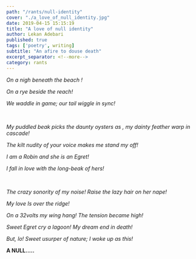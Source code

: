 ```yaml
---
path: "/rants/null-identity"
cover: "./a_love_of_null_identity.jpg"
date: 2019-04-15 15:15:19
title: "A love of null identity"
author: Lekan Adebari
published: true
tags: ['poetry', writing]
subtitle: "An afire to douse death"
excerpt_separator: <!--more-->
category: rants
---
```


*On a nigh beneath the beach !*

*On a rye beside the reach!*

*We waddle in game; our tail wiggle in sync!*
<!--more-->
<br>

*My puddled beak picks the daunty oysters as , my dainty feather warp in cascade!*
<br>

*The kilt nudity of your voice makes me stand my off!*

*I am a Robin and she is an Egret!*

*I fall in love with the long-beak of hers!*

<br>

*The crazy sonority of my noise! Raise the lazy hair on her nape!*

*My love Is over the ridge!*

*On a 32volts my wing hang! The tension became high!*

*Sweet Egret cry a lagoon! My dream end in death!*

*But, lo! Sweet usurper of nature; I woke up as this!*

**A NULL.....**